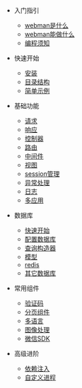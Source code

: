 - 入门指引

  - [webman是什么](README.md)
  - [webman能做什么](what-can-do.md)
  - [编程须知](attention.md)
  
- 快速开始
  
  - [安装](install.md)
  - [目录结构](directory.md)
  - [简单示例](tutorial.md)

- 基础功能

  - [请求](request.md)
  - [响应](response.md)
  - [控制器](controller.md)
  - [路由](route.md)
  - [中间件](middleware.md)
  - [视图](view.md)
  - [session管理](session.md)
  - [异常处理](exception.md)
  - [日志](log.md)
  - [多应用](multiapp.md)

- 数据库

  - [快速开始](db/tutorial.md)
  - [配置数据库](db/config.md)
  - [查询构造器](db/queries.md)
  - [模型](db/model.md)
  - [redis](redis.md)
  - [其它数据库](db/others.md)
 
- 常用组件
  - [验证码](components/captcha.md)
  - [分页组件](components/paginator.md)
  - [多语言](components/translation.md)
  - [图像处理](components/image.md)
  - [微信SDK](components/wechat.md)
  
- 高级进阶
  - [依赖注入](di.md)
  - [自定义进程](process.md)
  
 



